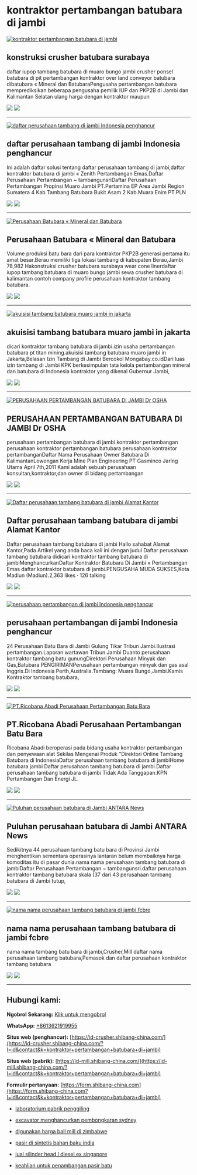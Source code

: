 # kontraktor pertambangan batubara di jambi

<a href="https://swt.shibang-china.com/?l=id&img&k=kontraktor+pertambangan+batubara+di+jambi" target="_blank">![kontraktor pertambangan batubara di jambi](http://static.shibang-china.com/all-800x300/1442.jpg)</a>

## konstruksi crusher batubara surabaya
daftar iupop tambang batubara di muaro bungo jambi crusher ponsel batubara di pit pertambangan kontraktor over land conveyor batubara dibatubara « Mineral dan BatubaraPengusaha pertambangan batubara memprediksikan beberapa pengusaha pemilik IUP dan PKP2B di Jambi dan Kalimantan Selatan ulang harga dengan kontraktor maupun


<a href="https://whatsapp.shibangsoft.com/WhatsApp.php" target="_blank" title="WhatsApp">![](http://static.shibang-china.com/icon/whatsapp.png)</a> <a href="https://swt.shibang-china.com/?l=id&icon&k=kontraktor+pertambangan+batubara+di+jambi" target="_blank">![](http://static.shibang-china.com/icon/chat-id.png)</a>

---

<a href="https://swt.shibang-china.com/?l=id&img&k=kontraktor+pertambangan+batubara+di+jambi" target="_blank">![daftar perusahaan tambang di jambi Indonesia penghancur](http://static.shibang-china.com/all-800x300/564.jpg)</a>

## daftar perusahaan tambang di jambi Indonesia penghancur
Ini adalah daftar solusi tentang daftar perusahaan tambang di jambi,daftar kontraktor batubara di jambi « Zenith Pertambangan Emas.Daftar Perusahaan Pertambangan ~ tambangunsriDaftar Perusahaan Pertambangan Propinsi Muaro Jambi PT.Pertamina EP Area Jambi Region Sumatera 4 Kab Tambang Batubara Bukit Asam 2 Kab.Muara Enim PT.PLN


<a href="https://whatsapp.shibangsoft.com/WhatsApp.php" target="_blank" title="WhatsApp">![](http://static.shibang-china.com/icon/whatsapp.png)</a> <a href="https://swt.shibang-china.com/?l=id&icon&k=kontraktor+pertambangan+batubara+di+jambi" target="_blank">![](http://static.shibang-china.com/icon/chat-id.png)</a>

---

<a href="https://swt.shibang-china.com/?l=id&img&k=kontraktor+pertambangan+batubara+di+jambi" target="_blank">![Perusahaan Batubara « Mineral dan Batubara](http://static.shibang-china.com/all-800x300/663.jpg)</a>

## Perusahaan Batubara « Mineral dan Batubara
Volume produksi batu bara dari para kontraktor PKP2B generasi pertama itu amat besar.Berau memiliki tiga lokasi tambang di kabupaten Berau,Jambi 78,982 Hakonstruksi crusher batubara surabaya wear cone linerdaftar iupop tambang batubara di muaro bungo jambi sewa crusher batubara di kalimantan contoh company profile perusahaan kontraktor tambang batubara.


<a href="https://whatsapp.shibangsoft.com/WhatsApp.php" target="_blank" title="WhatsApp">![](http://static.shibang-china.com/icon/whatsapp.png)</a> <a href="https://swt.shibang-china.com/?l=id&icon&k=kontraktor+pertambangan+batubara+di+jambi" target="_blank">![](http://static.shibang-china.com/icon/chat-id.png)</a>

---

<a href="https://swt.shibang-china.com/?l=id&img&k=kontraktor+pertambangan+batubara+di+jambi" target="_blank">![akuisisi tambang batubara muaro jambi in jakarta](http://static.shibang-china.com/all-800x300/1007.jpg)</a>

## akuisisi tambang batubara muaro jambi in jakarta
dicari kontraktor tambang batubara di jambi.izin usaha pertambangan batubara pt titan mining.akuisisi tambang batubara muaro jambi in Jakarta,Belasan Izin Tambang di Jambi Bercokol Mongabay.co.idDari luas izin tambang di Jambi KPK berkesimpulan tata kelola pertambangan mineral dan batubara di Indonesia kontraktor yang dikenal Gubernur Jambi,


<a href="https://whatsapp.shibangsoft.com/WhatsApp.php" target="_blank" title="WhatsApp">![](http://static.shibang-china.com/icon/whatsapp.png)</a> <a href="https://swt.shibang-china.com/?l=id&icon&k=kontraktor+pertambangan+batubara+di+jambi" target="_blank">![](http://static.shibang-china.com/icon/chat-id.png)</a>

---

<a href="https://swt.shibang-china.com/?l=id&img&k=kontraktor+pertambangan+batubara+di+jambi" target="_blank">![PERUSAHAAN PERTAMBANGAN BATUBARA DI JAMBI Dr OSHA](http://static.shibang-china.com/all-800x300/165.jpg)</a>

## PERUSAHAAN PERTAMBANGAN BATUBARA DI JAMBI Dr OSHA
perusahaan pertambangan batubara di jambi.kontraktor pertambangan perusahaan kontraktor pertambangan batubara perusahaan kontraktor pertambanganDaftar Nama Perusahaan Owner Batubara Di KalimantanLowongan Kerja Mine Plan Engineering PT Gasminco Jaring Utama April 7th,2011 Kami adalah sebuah perusahaan konsultan,kontraktor,dan owner di bidang pertambangan


<a href="https://whatsapp.shibangsoft.com/WhatsApp.php" target="_blank" title="WhatsApp">![](http://static.shibang-china.com/icon/whatsapp.png)</a> <a href="https://swt.shibang-china.com/?l=id&icon&k=kontraktor+pertambangan+batubara+di+jambi" target="_blank">![](http://static.shibang-china.com/icon/chat-id.png)</a>

---

<a href="https://swt.shibang-china.com/?l=id&img&k=kontraktor+pertambangan+batubara+di+jambi" target="_blank">![Daftar perusahaan tambang batubara di jambi Alamat Kantor](http://static.shibang-china.com/all-800x300/1095.jpg)</a>

## Daftar perusahaan tambang batubara di jambi Alamat Kantor
Daftar perusahaan tambang batubara di jambi Hallo sahabat Alamat Kantor,Pada Artikel yang anda baca kali ini dengan judul Daftar perusahaan tambang batubara didicari kontraktor tambang batubara di jambiMenghancurkanDaftar Kontraktor Batubara Di Jambi « Pertambangan Emas daftar kontraktor batubara di jambi.PENGUSAHA MUDA SUKSES,Kota Madiun (Madiun).2,363 likes · 126 talking


<a href="https://whatsapp.shibangsoft.com/WhatsApp.php" target="_blank" title="WhatsApp">![](http://static.shibang-china.com/icon/whatsapp.png)</a> <a href="https://swt.shibang-china.com/?l=id&icon&k=kontraktor+pertambangan+batubara+di+jambi" target="_blank">![](http://static.shibang-china.com/icon/chat-id.png)</a>

---

<a href="https://swt.shibang-china.com/?l=id&img&k=kontraktor+pertambangan+batubara+di+jambi" target="_blank">![perusahaan pertambangan di jambi Indonesia penghancur](http://static.shibang-china.com/all-800x300/594.jpg)</a>

## perusahaan pertambangan di jambi Indonesia penghancur
24 Perusahaan Batu Bara di Jambi Gulung Tikar Tribun Jambi.Ilustrasi pertambangan.Laporan wartawan Tribun Jambi Duanto perusahaan kontraktor tambang batu gunungDirektori Perusahaan Minyak dan Gas,Batubara PENGIRIMANPerusahaan pertambangan minyak dan gas asal Inggris.Di Indonesia Perth,Australia.Tambang: Muara Bungo,Jambi.Kamis Kontraktor tambang batubara,


<a href="https://whatsapp.shibangsoft.com/WhatsApp.php" target="_blank" title="WhatsApp">![](http://static.shibang-china.com/icon/whatsapp.png)</a> <a href="https://swt.shibang-china.com/?l=id&icon&k=kontraktor+pertambangan+batubara+di+jambi" target="_blank">![](http://static.shibang-china.com/icon/chat-id.png)</a>

---

<a href="https://swt.shibang-china.com/?l=id&img&k=kontraktor+pertambangan+batubara+di+jambi" target="_blank">![PT.Ricobana Abadi Perusahaan Pertambangan Batu Bara](http://static.shibang-china.com/all-800x300/1188.jpg)</a>

## PT.Ricobana Abadi Perusahaan Pertambangan Batu Bara
Ricobana Abadi beroperasi pada bidang usaha kontraktor pertambangan dan penyewaan alat Sekilas Mengenai Produk "Direktori Online Tambang Batubara di IndonesiaDaftar perusahaan tambang batubara di jambiHome batubara jambi Daftar perusahaan tambang batubara di jambi.Daftar perusahaan tambang batubara di jambi Tidak Ada Tanggapan.KPN Pertambangan Dan Energi JL.


<a href="https://whatsapp.shibangsoft.com/WhatsApp.php" target="_blank" title="WhatsApp">![](http://static.shibang-china.com/icon/whatsapp.png)</a> <a href="https://swt.shibang-china.com/?l=id&icon&k=kontraktor+pertambangan+batubara+di+jambi" target="_blank">![](http://static.shibang-china.com/icon/chat-id.png)</a>

---

<a href="https://swt.shibang-china.com/?l=id&img&k=kontraktor+pertambangan+batubara+di+jambi" target="_blank">![Puluhan perusahaan batubara di Jambi ANTARA News](http://static.shibang-china.com/all-800x300/692.jpg)</a>

## Puluhan perusahaan batubara di Jambi ANTARA News
Sedikitnya 44 perusahaan tambang batu bara di Provinsi Jambi menghentikan sementara operasinya lantaran belum membaiknya harga komoditas itu di pasar dunia.nama nama perusahaan tambang batubara di jambiDaftar Perusahaan Pertambangan ~ tambangunsri.daftar perusahaan kontraktor tambang batubara skala (37 dari 43 perusahaan tambang batubara di Jambi tutup,


<a href="https://whatsapp.shibangsoft.com/WhatsApp.php" target="_blank" title="WhatsApp">![](http://static.shibang-china.com/icon/whatsapp.png)</a> <a href="https://swt.shibang-china.com/?l=id&icon&k=kontraktor+pertambangan+batubara+di+jambi" target="_blank">![](http://static.shibang-china.com/icon/chat-id.png)</a>

---

<a href="https://swt.shibang-china.com/?l=id&img&k=kontraktor+pertambangan+batubara+di+jambi" target="_blank">![nama nama perusahaan tambang batubara di jambi fcbre](http://static.shibang-china.com/all-800x300/1252.jpg)</a>

## nama nama perusahaan tambang batubara di jambi fcbre
nama nama tambang batu bara di jambi,Crusher,Mill daftar nama perusahaan tambang batubara,Pemasok dan daftar perusahaan kontraktor tambang batubara

<a href="https://whatsapp.shibangsoft.com/WhatsApp.php" target="_blank" title="WhatsApp">![](http://static.shibang-china.com/icon/whatsapp.png)</a> <a href="https://swt.shibang-china.com/?l=id&icon&k=kontraktor+pertambangan+batubara+di+jambi" target="_blank">![](http://static.shibang-china.com/icon/chat-id.png)</a>

---
## Hubungi kami:

**Ngobrol Sekarang:** [Klik untuk mengobrol](https://swt.shibang-china.com?l=id&contact&k=kontraktor+pertambangan+batubara+di+jambi)

**WhatsApp:**  [+8613621919955](https://whatsapp.shibangsoft.com/WhatsApp.php)

**Situs web (penghancur):** [https://id-crusher.shibang-china.com/](https://id-crusher.shibang-china.com/?l=id&contact&k=kontraktor+pertambangan+batubara+di+jambi)

**Situs web (pabrik):** [https://id-mill.shibang-china.com/](https://id-mill.shibang-china.com/?l=id&contact&k=kontraktor+pertambangan+batubara+di+jambi)

**Formulir pertanyaan:** [https://form.shibang-china.com](https://form.shibang-china.com?l=id&contact&k=kontraktor+pertambangan+batubara+di+jambi)

* [laboratorium pabrik penggiling](../40/laboratorium%20pabrik%20penggiling.md)

* [excavator menghancurkan pembongkaran sydney](../31/excavator%20menghancurkan%20pembongkaran%20sydney.md)

* [digunakan harga ball mill di zimbabwe](../36/digunakan%20harga%20ball%20mill%20di%20zimbabwe.md)

* [pasir di sintetis bahan baku india](../40/pasir%20di%20sintetis%20bahan%20baku%20india.md)

* [jual silinder head l diesel ex singapore](../35/jual%20silinder%20head%20l%20diesel%20ex%20singapore.md)

* [keahlian untuk penambangan pasir batu](../39/keahlian%20untuk%20penambangan%20pasir%20batu.md)